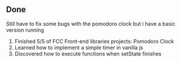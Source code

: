 ## Done

Still have to fix some bugs with the pomodoro clock but i have a basic version running

1. Finished 5/5 of FCC Front-end libraries projects: Pomodoro Clock
2. Learned how to implement a simple timer in vanilla js 
3. Discovered how to execute functions when setState finishes